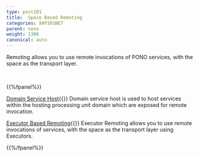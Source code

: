 ```yaml
---
type: post101
title:  Space Based Remoting
categories: XAP101NET
parent: none
weight: 1300
canonical: auto
---
```



Remoting allows you to use remote invocations of PONO services, with the space as the transport layer.


<br>

{{%fpanel%}}

[Domain Service Host](./domain-service-host.html){{<wbr>}}
Domain service host is used to host services within the hosting processing unit domain which are exposed for remote invocation.

[Executor Based Remoting](./executor-based-remoting.html){{<wbr>}}
Executor Remoting allows you to use remote invocations of services, with the space as the transport layer using Executors.

{{%/fpanel%}}
